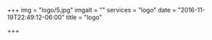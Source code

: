 +++
img = "logo/5.jpg"
imgalt = ""
services = "logo"
date = "2016-11-19T22:49:12-06:00"
title = "logo"

+++
